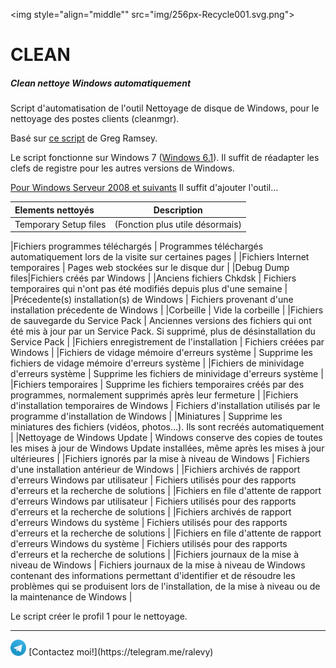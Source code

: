 <img style="align="middle"" src="img/256px-Recycle001.svg.png">
# CLEAN
##### Clean nettoye Windows automatiquement

Script d'automatisation de l'outil Nettoyage de disque de Windows, pour le nettoyage des postes clients (cleanmgr).

Basé sur [ce script](https://gregramsey.net/2014/05/14/automating-the-disk-cleanup-utility/) de Greg Ramsey.

Le script fonctionne sur Windows 7 ([Windows 6.1](https://en.wikipedia.org/wiki/Windows_NT#Releases)).
Il suffit de réadapter les clefs de registre pour les autres versions de Windows.

[Pour Windows Serveur 2008 et suivants](https://technet.microsoft.com/fr-fr/library/ff630161%28v=ws.10%29.aspx) Il suffit d'ajouter l'outil...

Elements nettoyés | Description |
:------------- | -------------
Temporary Setup files | (Fonction plus utile désormais)

|Fichiers programmes téléchargés | Programmes téléchargés automatiquement lors de la visite sur certaines pages |
|Fichiers Internet temporaires | Pages web stockées sur le disque dur |
|Debug Dump files|Fichiers créés par Windows |
|Anciens fichiers Chkdsk | Fichiers temporaires qui n'ont pas été modifiés depuis plus d'une semaine |
|Précedente(s) installation(s) de Windows | Fichiers provenant d'une installation précedente de Windows |
|Corbeille | Vide la corbeille |
|Fichiers de sauvegarde du Service Pack | Anciennes versions des fichiers qui ont été mis à jour par un Service Pack. Si supprimé, plus de désinstallation du Service Pack |
|Fichiers enregistrement de l'installation | Fichiers créées par Windows |
|Fichiers de vidage mémoire d'erreurs système | Supprime les fichiers de vidage mémoire d'erreurs système |
|Fichiers de minividage d'erreurs système | Supprime les fichiers de minividage d'erreurs système |
|Fichiers temporaires | Supprime les fichiers temporaires créés par des programmes, normalement supprimés après leur fermeture |
|Fichiers d'installation temporaires de Windows | Fichiers d'installation utilisés par le programme d'installation de Windows |
|Miniatures | Supprime les miniatures des fichiers (vidéos, photos...). Ils sont recréés automatiquement |
|Nettoyage de Windows Update | Windows conserve des copies de toutes les mises à jour de Windows Update installées, même après les mises à jour ultérieures |
|Fichiers ignorés par la mise à niveau de Windows | Fichiers d'une installation antérieur de Windows |
|Fichiers archivés de rapport d'erreurs Windows par utilisateur | Fichiers utilisés pour des rapports d'erreurs et la recherche de solutions |
|Fichiers en file d'attente de rapport d'erreurs Windows par utilisateur | Fichiers utilisés pour des rapports d'erreurs et la recherche de solutions |
|Fichiers archivés de rapport d'erreurs Windows du système | Fichiers utilisés pour des rapports d'erreurs et la recherche de solutions |
|Fichiers en file d'attente de rapport d'erreurs Windows du système | Fichiers utilisés pour des rapports d'erreurs et la recherche de solutions |
|Fichiers journaux de la mise à niveau de Windows | Fichiers journaux de la mise à niveau de Windows contenant des informations permettant d'identifier et de résoudre les problèmes qui se produisent lors de l'installation, de la mise à niveau ou de la maintenance de Windows |

Le script créer le profil 1 pour le nettoyage.
<hr>
<img src="img/Telegram.svg" width="5%" height="5%" /> [Contactez moi!](https://telegram.me/ralevy)
